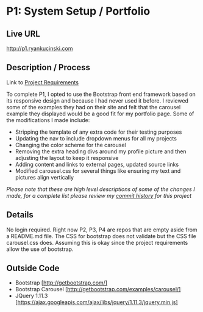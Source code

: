 # P1: System Setup / Portfolio

## Live URL
http://p1.ryankucinski.com

## Description / Process
Link to [Project Requirements](http://dwa15.com/Projects/P1)

To complete P1, I opted to use the Bootstrap front end framework based on its responsive design and because I had never used it before. I reviewed some of the examples they had on their site and felt that the carousel example they displayed would be a good fit for my portfolio page. Some of the modifications I made include:
* Stripping the template of any extra code for their testing purposes
* Updating the nav to include dropdown menus for all my projects 
* Changing the color scheme for the carousel
* Removing the extra heading divs around my profile picture and then adjusting the layout to keep it responsive
* Adding content and links to external pages, updated source links
* Modified carousel.css for several things like ensuring my text and pictures align vertically

_Please note that these are high level descriptions of some of the changes I made, for a complete list please review my [commit history](https://github.com/RyanKuc/P1/commits/master) for this project_


## Details
No login required.
Right now P2, P3, P4 are repos that are empty aside from a README.md file.
The CSS for bootstrap does not validate but the CSS file carousel.css does. Assuming this is okay since the project requirements allow the use of bootstrap.

## Outside Code
* Bootstrap [http://getbootstrap.com/]
* Bootstrap Carousel [http://getbootstrap.com/examples/carousel/]
* JQuery 1.11.3 [https://ajax.googleapis.com/ajax/libs/jquery/1.11.3/jquery.min.js]
